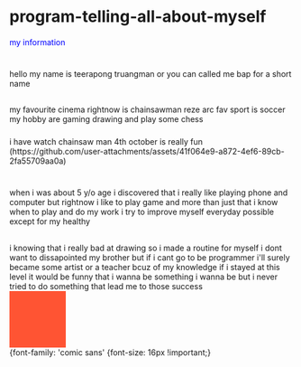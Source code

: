 # program-telling-all-about-myself
<!DOCTYPE html>
<html lang="en">
<head></head>
<h4></h4>  <span style="color: blue">my information</span>
<h1></h1> hello my name is teerapong truangman or you can called me bap for a short name 
<h2></h2> my favourite cinema rightnow is chainsawman reze arc  fav sport is soccer my hobby are gaming drawing  and play some chess 
  <h3></h3> i have watch chainsaw man 4th october is really fun
  <img>(https://github.com/user-attachments/assets/41f064e9-a872-4ef6-89cb-2fa55709aa0a)

<h1></h1>
when i was about 5 y/o age i discovered that i really like playing phone and computer but rightnow i like to play game and more than just that i know when to play and do my work i try to improve myself everyday possible except for my healthy
<h2></h2> i knowing that i really bad at drawing so i made a routine for myself  i dont want to dissapointed my brother but if i cant go to be programmer i'll surely became some artist or a teacher bcuz of my knowledge if i stayed at this level it would be funny that i wanna be something i wanna be but i never tried to do something  that lead me to those success
<div style="background-color: #ff5433; width: 100px; height: 100px;"></div>
{font-family: 'comic sans'
{font-size: 16px !important;}
